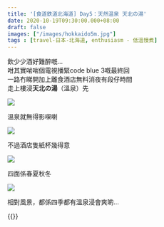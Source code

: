 ```yaml
---
title: '[食道鉄道北海道] Day5：天然温泉 天北の湯'
date: 2020-10-19T09:30:00.000+08:00
draft: false
images: ["/images/hokkaido5m.jpg"]
tags : [travel-日本-北海道, enthusiasm - 低溫慢煮]
---
```


飲少少酒好難醉嘅...      
咁其實啱啱個電視播緊code blue 3嘅最終回  
一路冇睇開加上離食酒店無料消夜有段仔時間  
走上樓浸**天北の湯**（溫泉）先 

![](/images/hokkaido5m.jpg)

溫泉就無得影㗎喇

![](/images/hokkaido5m1.jpg)

不過酒店隻紙杯幾得意

![](/images/hokkaido5m2.jpg)

四面係春夏秋冬

![](/images/hokkaido5m3.jpg)

相對風景，都係四季都有溫泉浸會爽啲...  

  
{{<hokkaido>}}
